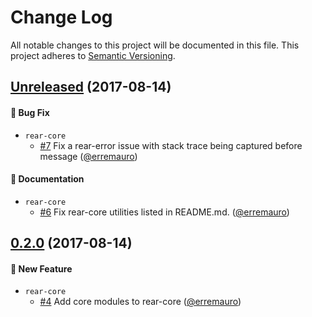# Change Log

All notable changes to this project will be documented in this file.
This project adheres to [Semantic Versioning](http://semver.org/).

## [Unreleased] (2017-08-14)

#### :bug: Bug Fix
* `rear-core`
  * [#7](https://github.com/rearjs/rear/pull/7) Fix a rear-error issue with stack trace being captured before message 
  ([@erremauro](https://github.com/erremauro))

#### :memo: Documentation
* `rear-core`
  * [#6](https://github.com/rearjs/rear/pull/6) Fix rear-core utilities listed
  in README.md. ([@erremauro](https://github.com/erremauro))

## [0.2.0] (2017-08-14)

#### :rocket: New Feature
* `rear-core`
  * [#4](https://github.com/rearjs/rear/pull/4) Add core modules to rear-core
  ([@erremauro](https://github.com/erremauro))

[Unreleased]: https://github.com/rearjs/rear/compare/v0.2.0...HEAD
[0.2.0]: https://github.com/rearjs/rear/compare/v0.1.4...v0.2.0
